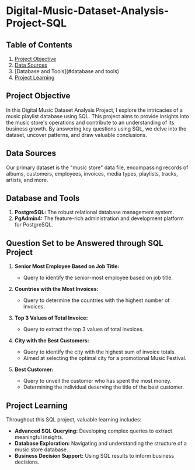 # Digital-Music-Dataset-Analysis-Project-SQL

## Table of Contents

1. [Project Objective](#project-objective)
2. [Data Sources](#data-sources)
3. [Database and Tools](#database and tools)
4. [Project Learning](#project-learning)

## Project Objective

In this Digital Music Dataset Analysis Project, I explore the intricacies of a music playlist database using SQL. This project aims to provide insights into the music store's operations and contribute to an understanding of its business growth. By answering key questions using SQL, we delve into the dataset, uncover patterns, and draw valuable conclusions.

## Data Sources

Our primary dataset is the "music store" data file, encompassing records of albums, customers, employees, invoices, media types, playlists, tracks, artists, and more.

## Database and Tools

1. **PostgreSQL:** The robust relational database management system.
2. **PgAdmin4:** The feature-rich administration and development platform for PostgreSQL.

## Question Set to be Answered through SQL Project

1. **Senior Most Employee Based on Job Title:**
   - Query to identify the senior-most employee based on job title.

2. **Countries with the Most Invoices:**
   - Query to determine the countries with the highest number of invoices.

3. **Top 3 Values of Total Invoice:**
   - Query to extract the top 3 values of total invoices.

4. **City with the Best Customers:**
   - Query to identify the city with the highest sum of invoice totals.
   - Aimed at selecting the optimal city for a promotional Music Festival.

5. **Best Customer:**
   - Query to unveil the customer who has spent the most money.
   - Determining the individual deserving the title of the best customer.

## Project Learning

Throughout this SQL project, valuable learning includes:

- **Advanced SQL Querying:** Developing complex queries to extract meaningful insights.
- **Database Exploration:** Navigating and understanding the structure of a music store database.
- **Business Decision Support:** Using SQL results to inform business decisions.
